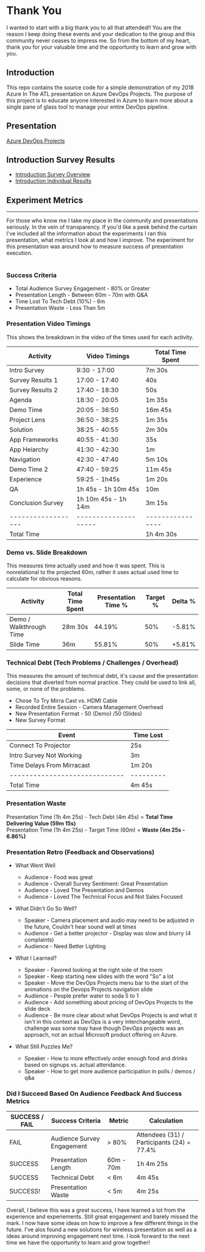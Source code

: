 # Thank You
I wanted to start with a big thank you to all that attended!! You are the reason I keep doing these events and your dedication to the group and this community never ceases to impress me. So from the bottom of my heart, thank you for your valuable time and the opportunity to learn and grow with you.

## Introduction
This repo contains the source code for a simple demonstration of my 2018 Azure In The ATL presentation on Azure DevOps Projects. The purpose of this project is to educate anyone interested in Azure to learn more about a single pane of glass tool to manage your entire DevOps pipeline.

## Presentation
[Azure DevOps Projects](Azure%20DevOps%20Projects.pdf)

## Introduction Survey Results
* [Introduction Survey Overview](https://github.com/imseandavis/Presentations/blob/master/2018/AzureInTheATL/Introduction_Poll_Executive_Results.pdf) <br>
* [Introduction Individual Results](https://github.com/imseandavis/Presentations/blob/master/2018/AzureInTheATL/Introduction_Poll_Survey_Results.pdf)

## Experiment Metrics
---------------------
For those who know me I take my place in the community and presentations seriously. In the vein of transparency. If you'd like a peek behind the curtain I've included all the information about the experiments I ran this presentation, what metrics I look at and how I improve. The experiment for this presentation was around how to measure success of presentation execution.<br><br>


### Success Criteria
* Total Audience Survey Engagement - 80% or Greater <br>
* Presentation Length - Between 60m - 70m with Q&A <br>
* Time Lost To Tech Debt (10%) - 6m <br>
* Presentation Waste - Less Than 5m


### Presentation Video Timings
This shows the breakdown in the video of the times used for each activity. <br>

| Activity           | Video Timings        | Total Time Spent |
| ------------------ | -------------------- | ---------------- |
| Intro Survey       | 9:30 - 17:00         | 7m 30s           |
| Survey Results 1   | 17:00 - 17:40        | 40s              |
| Survey Results 2   | 17:40 - 18:30        | 50s              |
| Agenda             | 18:30 - 20:05        | 1m 35s           |
| Demo Time          | 20:05 - 36:50        |	16m 45s          |
| Project Lens       | 36:50 - 38:25        |	1m 35s           |
| Solution           | 38:25 - 40:55        | 2m 30s           |
| App Frameworks     | 40:55 - 41:30        | 35s              |
| App Heiarchy       | 41:30 - 42:30        | 1m               |
| Navigation         | 42:30 - 47:40        | 5m 10s           |
| Demo Time 2        | 47:40 - 59:25        | 11m 45s          |
| Experience         | 59:25 - 1h45s        | 1m 20s           |
| QA                 | 1h 45s - 1h 10m 45s  | 10m              |
| Conclusion Survey  | 1h 10m 45s - 1h 14m  | 3m 15s           |
| ------------------ | -------------------- | ---------------- |
| Total Time         |                      | 1h 4m 30s        |


### Demo vs. Slide Breakdown
This measures time actually used and how it was spent. This is nonrelational to the projected 60m, rather it uses actual used time to calculate for obvious reasons. <br>

| Activity                 | Total Time Spent     | Presentation Time % | Target % | Delta % |
| ------------------------ | -------------------- | ------------------- | -------- | ------- |
| Demo / Walkthrough Time  | 28m 30s              | 44.19%              | 50%      | -5.81%  |
| Slide Time               | 36m                  | 55.81%              | 50%      | +5.81%  |


### Technical Debt (Tech Problems / Challenges / Overhead)
This measures the amount of technical debt, it's cause and the presentation decisions that diverted from normal practice. They could be used to link all, some, or none of the problems.<br>
* Chose To Try Mirra Cast vs. HDMI Cable
* Recorded Entire Session - Camera Management Overhead
* New Presentation Format - 50 (Demo) /50 (Slides)
* New Survey Format

| Event                         | Time Lost |
| ----------------------------- | --------- |
| Connect To Projector          | 25s       |
| Intro Survey Not Working      | 3m        |
| Time Delays From Mirracast    | 1m 20s    |
| ----------------------------- | --------- |
| Total Time                    | 4m 45s    |


### Presentation Waste
Presentation Time (1h 4m 25s) - Tech Debt (4m 45s) = **Total Time Delivering Value (59m 15s)** <br>
Presentation Time (1h 4m 25s) - Target Time (60m) = **Waste (4m 25s - 6.86%)**


### Presentation Retro (Feedback and Observations)
* What Went Well
  - Audience - Food was great
  - Audience - Overall Survey Sentiment: Great Presentation
  - Audience - Loved The Presentation and Demos
  - Audience - Loved The Technical Focus and Not Sales Focused

* What Didn't Go So Well?
  - Speaker - Camera placement and audio may need to be adjusted in the future, Couldn't hear sound well at times
  - Audience - Get a better projector - Display was slow and blurry (4 complaints)
  - Audience - Need Better Lighting

* What I Learned?
  - Speaker - Favored looking at the right side of the room
  - Speaker - Keep starting new slides with the word "So" a lot
  - Speaker - Move the DevOps Projects menu bar to the start of the animations on the Devops Projects navigation slide
  - Audience - People prefer water to soda 5 to 1
  - Audience - Add something about pricing of DevOps Projects to the slide deck
  - Audience - Be more clear about what DevOps Projects is and what it isn't in this context as DevOps is a very interchangeable word, challenge was some may have though DevOps projects was an approach, not an actual Microsoft product offering on Azure.

* What Still Puzzles Me?
  - Speaker - How to more effectively order enough food and drinks based on signups vs. actual attendance.
  - Speaker - How to get more audience participation in polls / demos / q&a

### Did I Succeed Based On Audience Feedback And Success Metrics
| SUCCESS / FAIL | Success Criteria             | Metric     | Calculation                                  |
| -------------- | ---------------------------- | ---------- | -------------------------------------------- | 
| FAIL           | Audience Survey Engagement   | > 80%      | Attendees (31) / Participants (24) = 77.4%   |
| SUCCESS        | Presentation Length          | 60m - 70m  | 1h 4m 25s                                    |
| SUCCESS        | Technical Debt               | < 6m       | 4m 45s                                       |
| SUCCESS!       | Presentation Waste           | < 5m       | 4m 25s                                       |

Overall, I believe this was a great success, I have learned a lot from the experience and experiements. Still great engagement and barely missed the mark. I now have some ideas on how to improve a few different things in the future. I've alos found a new solutions for wireless presentation as well as a ideas around improving engagement next time. I look forward to the next time we have the opportunity to learn and grow together!
